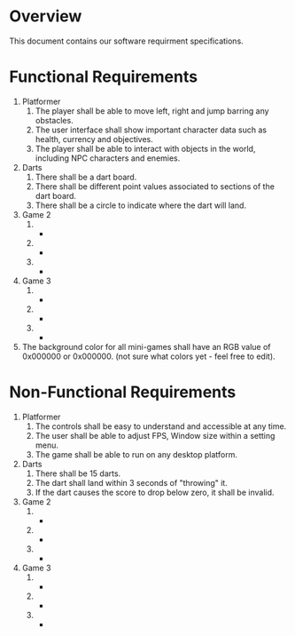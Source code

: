 # Overview
This document contains our software requirment specifications. 

# Functional Requirements
1. Platformer
    1. The player shall be able to move left, right and jump barring any obstacles.
    2. The user interface shall show important character data such as health, currency and objectives.
    3. The player shall be able to interact with objects in the world, including NPC characters and enemies. 
2. Darts
    1. There shall be a dart board.
    2. There shall be different point values associated to sections of the dart board. 
    3. There shall be a circle to indicate where the dart will land.
3. Game 2
    1. -
    2. -
    3. -
4. Game 3
    1. -
    2. -
    3. -
5. The background color for all mini-games shall have an RGB value of 0x000000 or 0x000000. (not sure what colors yet - feel free to edit).

# Non-Functional Requirements 
1. Platformer
    1. The controls shall be easy to understand and accessible at any time.
    2. The user shall be able to adjust FPS, Window size within a setting menu.
    3. The game shall be able to run on any desktop platform.
2. Darts 
    1. There shall be 15 darts.
    2. The dart shall land within 3 seconds of "throwing" it.
    3. If the dart causes the score to drop below zero, it shall be invalid. 
3. Game 2
    1. -
    2. -
    3. -
4. Game 3
    1. -
    2. -
    3. -
